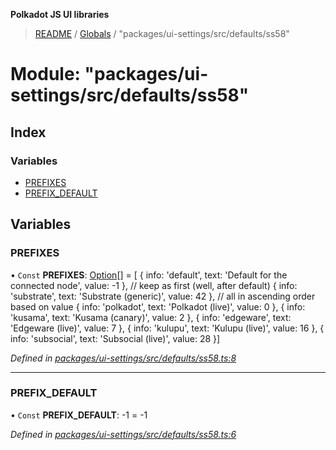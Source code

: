 **Polkadot JS UI libraries**

> [README](../README.md) / [Globals](../globals.md) / "packages/ui-settings/src/defaults/ss58"

# Module: "packages/ui-settings/src/defaults/ss58"

## Index

### Variables

* [PREFIXES](_packages_ui_settings_src_defaults_ss58_.md#prefixes)
* [PREFIX\_DEFAULT](_packages_ui_settings_src_defaults_ss58_.md#prefix_default)

## Variables

### PREFIXES

• `Const` **PREFIXES**: [Option](_packages_ui_settings_src_types_.md#option)[] = [ { info: 'default', text: 'Default for the connected node', value: -1 }, // keep as first (well, after default) { info: 'substrate', text: 'Substrate (generic)', value: 42 }, // all in ascending order based on value { info: 'polkadot', text: 'Polkadot (live)', value: 0 }, { info: 'kusama', text: 'Kusama (canary)', value: 2 }, { info: 'edgeware', text: 'Edgeware (live)', value: 7 }, { info: 'kulupu', text: 'Kulupu (live)', value: 16 }, { info: 'subsocial', text: 'Subsocial (live)', value: 28 }]

*Defined in [packages/ui-settings/src/defaults/ss58.ts:8](https://github.com/polkadot-js/ui/blob/1833b1a2/packages/ui-settings/src/defaults/ss58.ts#L8)*

___

### PREFIX\_DEFAULT

• `Const` **PREFIX\_DEFAULT**: -1 = -1

*Defined in [packages/ui-settings/src/defaults/ss58.ts:6](https://github.com/polkadot-js/ui/blob/1833b1a2/packages/ui-settings/src/defaults/ss58.ts#L6)*
